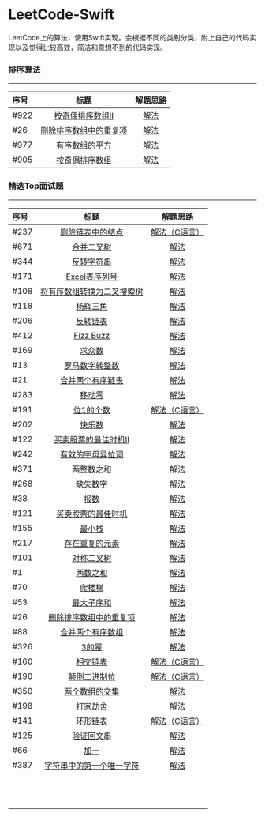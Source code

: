 # LeetCode-Swift

LeetCode上的算法，使用Swift实现。会根据不同的类别分类，附上自己的代码实现以及觉得比较高效，简洁和意想不到的代码实现。

<!--more-->

### 排序算法

---

| 序号   | 标题                                                                                   | 解题思路                                                                                                 |
|:---- |:------------------------------------------------------------------------------------:|:----------------------------------------------------------------------------------------------------:|
| #922 | [按奇偶排序数组II](https://leetcode-cn.com/problems/sort-array-by-parity-ii/)               | [解法](https://github.com/jashion/LeetCode-Swift/blob/master/sources/SortAlgorithm/oddAndEven.md)      |
| #26  | [删除排序数组中的重复项](https://leetcode-cn.com/problems/remove-duplicates-from-sorted-array/) | [解法](https://github.com/jashion/LeetCode-Swift/blob/master/sources/SortAlgorithm/removeRepeatNum.md) |
| #977 | [有序数组的平方](https://leetcode-cn.com/problems/squares-of-a-sorted-array/)               | [解法](https://github.com/jashion/LeetCode-Swift/blob/master/sources/SortAlgorithm/SortedArrayPow.md)  |
| #905 | [按奇偶排序数组](https://leetcode-cn.com/submissions/detail/19467555/)                      | [解法](https://github.com/jashion/LeetCode-Swift/blob/master/sources/SortAlgorithm/EvenOddArray.md)    |

### 精选Top面试题

---

| 序号   | 标题                                                                                            | 解题思路                                                                                                                            |
|:---- |:---------------------------------------------------------------------------------------------:|:-------------------------------------------------------------------------------------------------------------------------------:|
| #237 | [删除链表中的结点](https://leetcode-cn.com/problems/delete-node-in-a-linked-list/)                    | [解法（C语言）](https://github.com/jashion/LeetCode-Swift/blob/master/sources/HotTopInterviewQuestions/DeleteLinkedNode.md)           |
| #671 | [合并二叉树](https://leetcode-cn.com/problems/merge-two-binary-trees/submissions/)                 | [解法](https://github.com/jashion/LeetCode-Swift/blob/master/sources/HotTopInterviewQuestions/MergeBinaryTree.md)                 |
| #344 | [反转字符串](https://leetcode-cn.com/problems/reverse-string/)                                     | [解法](https://github.com/jashion/LeetCode-Swift/blob/master/sources/HotTopInterviewQuestions/ReverseString.md)                   |
| #171 | [Excel表序列号](https://leetcode-cn.com/problems/excel-sheet-column-number/)                      | [解法](https://github.com/jashion/LeetCode-Swift/blob/master/sources/HotTopInterviewQuestions/ExcelSerialNumber.md)               |
| #108 | [将有序数组转换为二叉搜索树](https://leetcode-cn.com/problems/convert-sorted-array-to-binary-search-tree/) | [解法](https://github.com/jashion/LeetCode-Swift/blob/master/sources/HotTopInterviewQuestions/SortedArrayTransferToBinaryTree.md) |
| #118 | [杨辉三角](https://leetcode-cn.com/problems/pascals-triangle/)                                    | [解法](https://github.com/jashion/LeetCode-Swift/blob/master/sources/HotTopInterviewQuestions/Pascal'sTriangle.md)                |
| #206 | [反转链表](https://leetcode-cn.com/problems/reverse-linked-list/)                                 | [解法](https://github.com/jashion/LeetCode-Swift/blob/master/sources/HotTopInterviewQuestions/ReverseLink.md)                     |
| #412 | [Fizz Buzz](https://leetcode-cn.com/problems/fizz-buzz/)                                      | [解法](https://github.com/jashion/LeetCode-Swift/blob/master/sources/HotTopInterviewQuestions/FizzBuzz.md)                        |
| #169 | [求众数](https://leetcode-cn.com/problems/majority-element/)                                     | [解法](https://github.com/jashion/LeetCode-Swift/blob/master/sources/HotTopInterviewQuestions/MajorityNumber.md)                  |
| #13  | [罗马数字转整数](https://leetcode-cn.com/problems/roman-to-integer/)                                 | [解法](https://github.com/jashion/LeetCode-Swift/blob/master/sources/HotTopInterviewQuestions/RomanToInt.md)                      |
| #21  | [合并两个有序链表](https://leetcode-cn.com/problems/merge-two-sorted-lists/)                          | [解法](https://github.com/jashion/LeetCode-Swift/blob/master/sources/HotTopInterviewQuestions/MergeTwoSortedLinks.md)             |
| #283 | [移动零](https://leetcode-cn.com/problems/move-zeroes/)                                          | [解法](https://github.com/jashion/LeetCode-Swift/blob/master/sources/HotTopInterviewQuestions/MoveZeroes.md)                      |
| #191 | [位1的个数](https://leetcode-cn.com/problems/number-of-1-bits/)                                   | [解法（C语言）](https://github.com/jashion/LeetCode-Swift/blob/master/sources/HotTopInterviewQuestions/HammingWeight.md)              |
| #202 | [快乐数](https://leetcode-cn.com/problems/happy-number/)                                         | [解法](https://github.com/jashion/LeetCode-Swift/blob/master/sources/HotTopInterviewQuestions/HappyNumber.md)                     |
| #122 | [买卖股票的最佳时机II](https://leetcode-cn.com/problems/best-time-to-buy-and-sell-stock-ii/)           | [解法](https://github.com/jashion/LeetCode-Swift/blob/master/sources/HotTopInterviewQuestions/MaxProfitII.md)                     |
| #242 | [有效的字母异位词](https://leetcode-cn.com/problems/valid-anagram/)                                   | [解法](https://github.com/jashion/LeetCode-Swift/blob/master/sources/HotTopInterviewQuestions/Anagram.md)                         |
| #371 | [两整数之和](https://leetcode-cn.com/problems/sum-of-two-integers/)                                | [解法](https://github.com/jashion/LeetCode-Swift/blob/master/sources/HotTopInterviewQuestions/GetSum.md)                          |
| #268 | [缺失数字](https://leetcode-cn.com/problems/missing-number/)                                      | [解法](https://github.com/jashion/LeetCode-Swift/blob/master/sources/HotTopInterviewQuestions/MissingNumber.md)                   |
| #38  | [报数](https://leetcode-cn.com/problems/count-and-say/)                                         | [解法](https://github.com/jashion/LeetCode-Swift/blob/master/sources/HotTopInterviewQuestions/CountAndSay.md)                     |
| #121 | [买卖股票的最佳时机](https://leetcode-cn.com/problems/best-time-to-buy-and-sell-stock/)                | [解法](https://github.com/jashion/LeetCode-Swift/blob/master/sources/HotTopInterviewQuestions/MaxProfit.md)                       |
| #155 | [最小栈](https://leetcode-cn.com/problems/min-stack/)                                            | [解法](https://github.com/jashion/LeetCode-Swift/blob/master/sources/HotTopInterviewQuestions/MinStack.md)                        |
| #217 | [存在重复的元素](https://leetcode-cn.com/problems/contains-duplicate/)                               | [解法](https://github.com/jashion/LeetCode-Swift/blob/master/sources/HotTopInterviewQuestions/ContainsDuplicate.md)               |
| #101 | [对称二叉树](https://leetcode-cn.com/problems/symmetric-tree/)                                     | [解法](https://github.com/jashion/LeetCode-Swift/blob/master/sources/HotTopInterviewQuestions/IsSymmetric.md)                     |
| #1   | [两数之和](https://leetcode-cn.com/problems/two-sum/)                                             | [解法](https://github.com/jashion/LeetCode-Swift/blob/master/sources/HotTopInterviewQuestions/TwoSum.md)                          |
| #70  | [爬楼梯](https://leetcode-cn.com/problems/climbing-stairs/)                                      | [解法](https://github.com/jashion/LeetCode-Swift/blob/master/sources/HotTopInterviewQuestions/ClimbStairs.md)                     |
| #53  | [最大子序和](https://leetcode-cn.com/problems/maximum-subarray/)                                   | [解法](/sources/HotTopInterviewQuestions/MaxSubArray.md)                                                                          |
| #26  | [删除排序数组中的重复项](https://leetcode-cn.com/problems/remove-duplicates-from-sorted-array/)          | [解法](/sources/HotTopInterviewQuestions/RemoveDuplicates.md)                                                                     |
| #88  | [合并两个有序数组](https://leetcode-cn.com/problems/merge-sorted-array/)                              | [解法](/sources/HotTopInterviewQuestions/Merge.md)                                                                                |
| #326 | [3的幂](https://leetcode-cn.com/problems/power-of-three/)                                       | [解法](/sources/HotTopInterviewQuestions/IsPowerOfThree.md)                                                                       |
| #160 | [相交链表](https://leetcode-cn.com/problems/intersection-of-two-linked-lists/)                    | [解法（C语言）](/sources/HotTopInterviewQuestions/GetIntersectionNode.md)                                                             |
| #190 | [颠倒二进制位](https://leetcode-cn.com/problems/reverse-bits/)                                      | [解法（C语言）](/sources/HotTopInterviewQuestions/ReverseBits.md)                                                                     |
| #350 | [两个数组的交集](https://leetcode-cn.com/problems/intersection-of-two-arrays-ii/)                    | [解法](/sources/HotTopInterviewQuestions/Interset.md)                                                                             |
| #198 | [打家劫舍](https://leetcode-cn.com/problems/house-robber/)                                        | [解法](/sources/HotTopInterviewQuestions/Rob.md)                                                                                  |
| #141 | [环形链表](https://leetcode-cn.com/problems/linked-list-cycle/)                                   | [解法（C语言）](/sources/HotTopInterviewQuestions/HasCycle.md)                                                                        |
| #125 | [验证回文串](https://leetcode-cn.com/problems/valid-palindrome/)                                   | [解法](sources/HotTopInterviewQuestions/IsPalindrome.md)                                                                          |
| #66  | [加一](https://leetcode-cn.com/problems/plus-one/)                                              | [解法](sources/HotTopInterviewQuestions/PlusOne.md)                                                                               |
| #387 | [字符串中的第一个唯一字符](https://leetcode-cn.com/problems/first-unique-character-in-a-string/)          | [解法](sources/HotTopInterviewQuestions/FirstUniqChar.md)                                                                         |
|      |                                                                                               |                                                                                                                                 |
|      |                                                                                               |                                                                                                                                 |
|      |                                                                                               |                                                                                                                                 |
|      |                                                                                               |                                                                                                                                 |
|      |                                                                                               |                                                                                                                                 |
|      |                                                                                               |                                                                                                                                 |
|      |                                                                                               |                                                                                                                                 |
|      |                                                                                               |                                                                                                                                 |
|      |                                                                                               |                                                                                                                                 |
|      |                                                                                               |                                                                                                                                 |
|      |                                                                                               |                                                                                                                                 |
|      |                                                                                               |                                                                                                                                 |

### 
